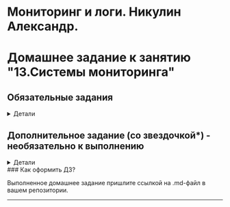 # Мониторинг и логи. Никулин Александр. 
# Домашнее задание к занятию "13.Системы мониторинга"

## Обязательные задания

<details>
  <summary>Детали</summary>

  1. Вас пригласили настроить мониторинг на проект. На онбординге вам рассказали, что проект представляет из себя 
платформу для вычислений с выдачей текстовых отчетов, которые сохраняются на диск. Взаимодействие с платформой 
осуществляется по протоколу http. Также вам отметили, что вычисления загружают ЦПУ. Какой минимальный набор метрик вы
выведите в мониторинг и почему?
     <details>
       <summary>Решение</summary>
       
       Выжимка систем: 
       - nginx (http взаимодействие)
       - железо (вычислительные способности + место)
       - работа самого сервиса
      
       метрик можно накрутить множество, в прцоессе рабоыт с системой формируются новые требования, но минимум наверное такой:
        
       метрики для сетки: 
       - Мониторинг общего количества (http/https) запросов к данному приложению (Проверяем нагрузку)
       - Возможно количество по кнкретным урлам (проверяем нагрузку на метрики)
       - Количество неудачных ответов пользователям (ошибки 400/404) (соотношение ошибок к успеху)
          
       метрики для железа
       - **CPU**
         - Общая загрузка ЦПУ
         - Часть нагрузки ЦПУ оказываемой непосредственно приложением, или каким либо важным рабочим процессом данного приложения
       - **RAM**
         - Количество занятой и оставшейся памяти
       - **HDD**
         - Нагрузка на диск
         - Остаточная ёмкость
         - Состояние диска (smart)
         - График заполняемости свободного места на диске
         - контроль inodes
       - **LAN**
         - Количество проходящего трафика
      
       метрики для самого сервиса
         - Количество успешно выданных отчетов
         - Количество неудачных отчетов
         - Количество отчетов в работе
         - Мониторинг среднего времени формирования отчетов
        
       можно было предусмотреть метрики ещё по ИБ (хотя по условиям нет)
         - количество неуспещных попыток авторизаций
         - првоерка сертов
         - спамовые формирования отчетов
         
     </details>
  #
  2. Менеджер продукта посмотрев на ваши метрики сказал, что ему непонятно что такое RAM/inodes/CPUla. Также он сказал, что хочет понимать, насколько мы выполняем свои обязанности перед клиентами и какое качество обслуживания. Что вы можете ему предложить?
     
     <details>
       <summary>Решение</summary>

        Делаем для менеджера нормальный вбе интерфейс, куда прописываем описание/подсказки для параметров: 
      - RAM - счетчики памяти сколько свободно физической, сколько занято физической, и сколько виртуальной памяти. 
      - inodes - количество свободных дескрипторов для файлов, если оно закончится, то, нельзя будет создать новый файл.
      - CPUla - CPU load -  средняя нагрузка на процессор системы.
  
      Далее SLA (соглашение об уровне обслуживания) в рамках которого будут указаны SLO (целевой уровень качества обслуживания) для необходимых метрик. После чего менеджерам будет проще ориентироваться в состоянии продукта, так как их будут интересовать только разницы значений SLO и SLI (индикатор качества обслуживания). Если значения SLI необходимых метрики не противоречат установленным для неё SLO тогда проект в нормально состояние. 
     </details> 
  #
  3. Вашей DevOps команде в этом году не выделили финансирование на построение системы сбора логов. Разработчики в свою 
  очередь хотят видеть все ошибки, которые выдают их приложения. Какое решение вы можете предпринять в этой ситуации, 
  чтобы разработчики получали ошибки приложения?

      <details>
        <summary>Решение</summary>

        Использование opensource или бесплатных интсрументов для сборка и анализа логов. 
        К примеру: 
        - ELK 
        - Grafana
        - Sentry
      </details>

  #
  4. Вы, как опытный SRE, сделали мониторинг, куда вывели отображения выполнения SLA=99% по http кодам ответов. 
  Вычисляете этот параметр по следующей формуле: summ_2xx_requests/summ_all_requests. Данный параметр не поднимается выше 
  70%, но при этом в вашей системе нет кодов ответа 5xx и 4xx. Где у вас ошибка?

      <details>
        <summary>Решение</summary>

        В формуле из задания не используются значения кодов 1xx и 3xx
      </details>

  #
  5. Опишите основные плюсы и минусы pull и push систем мониторинга.

      <details>
        <summary>Решение</summary>

        # Pull

        Плюсы:
        - Сниженная нагрузка на целевые системы: В pull-системах мониторинга, мониторинговые агенты (клиенты) опрашивают целевые системы (серверы) по запросу, что позволяет более точно контролировать частоту опроса и снижает нагрузку на целевые системы. Это особенно полезно для высоконагруженных приложений.
        - Более простая настройка и установка: Pull-системы часто проще настраивать и устанавливать, так как агенты мониторинга могут быть легко развернуты на целевых серверах без дополнительных настроек на стороне сервера.
        - Прозрачность для целевых систем: Целевые системы могут быть неосведомленными о наличии мониторинга и агентов, что может быть полезно в некоторых ситуациях для соблюдения конфиденциальности.

        Минусы: 
        - Задержка в обновлении данных: Поскольку мониторинговые агенты опрашивают целевые системы по расписанию, существует задержка в обновлении данных. 
        - Потеря данных: Если агент неспособен опросить целевую систему (например, из-за сетевой проблемы или сбоя агента), это может привести к потере данных мониторинга.

        # Push
        Плюсы:
        - Реальное время: Push-системы мониторинга позволяют отправлять данные в реальном времени, что делает их более подходящими для мониторинга важных событий и реагирования на них мгновенно.
        - Легкость настройки центрального сервера: В push-системах, центральный сервер (коллектор данных) более централизован и может быть легче настроен для обработки данных от множества клиентских систем.
        - Уведомления в режиме реального времени: Push-системы могут легко отправлять уведомления и события в реальном времени на основе данных мониторинга.

        Минусы:

        - Высокая нагрузка на целевые системы: При использовании push-систем могут возникнуть проблемы с нагрузкой на целевые системы, особенно если большое количество данных отправляется в реальном времени.
        - Сложность настройки агентов: Настройка и установка агентов на целевых серверах может быть более сложной и требовательной к ресурсам процедурой.
        - Безопасность и приватность: Push-системы требуют от целевых систем предоставлять доступ для приема данных мониторинга, что может повысить риски вопросов безопасности и приватности.
      </details>

  #
  6. Какие из ниже перечисленных систем относятся к push модели, а какие к pull? А может есть гибридные?
      - Prometheus 
      - TICK
      - Zabbix
      - VictoriaMetrics
      - Nagios

      <details>
        <summary>Решение</summary>

        - Prometheus - Pull
        - TICK - Push
        - Zabbix - Гибридная
        - VictoriaMetrics - Pull
        - Nagios - Push
      </details>

  7. Склонируйте себе [репозиторий](https://github.com/influxdata/sandbox/tree/master) и запустите TICK-стэк, 
  используя технологии docker и docker-compose.

  В виде решения на это упражнение приведите скриншот веб-интерфейса ПО chronograf (`http://localhost:8888`). 

  P.S.: если при запуске некоторые контейнеры будут падать с ошибкой - проставьте им режим `Z`, например
  `./data:/var/lib:Z`

      <details>
        <summary>Решение</summary>

        - ![alt text](image-1.png)
        - ![alt text](image.png)
        - ![alt text](image-3.png)
        - ![alt text](image-2.png)
      </details>

  #
  8. Перейдите в веб-интерфейс Chronograf (http://localhost:8888) и откройте вкладку Data explorer.
          
      - Нажмите на кнопку Add a query
      - Изучите вывод интерфейса и выберите БД telegraf.autogen
      - В `measurments` выберите cpu->host->telegraf-getting-started, а в `fields` выберите usage_system. Внизу появится график утилизации cpu.
      - Вверху вы можете увидеть запрос, аналогичный SQL-синтаксису. Поэкспериментируйте с запросом, попробуйте изменить группировку и интервал наблюдений.

  Для выполнения задания приведите скриншот с отображением метрик утилизации cpu из веб-интерфейса.


      <details>
        <summary>Решение</summary>

        - ![alt text](image-4.png)
        - ![alt text](image-5.png)
      </details>

  #
  9. Изучите список [telegraf inputs](https://github.com/influxdata/telegraf/tree/master/plugins/inputs). 
  Добавьте в конфигурацию telegraf следующий плагин - [docker](https://github.com/influxdata/telegraf/tree/master/plugins/inputs/docker):
  ```
  [[inputs.docker]]
    endpoint = "unix:///var/run/docker.sock"
  ```

  Дополнительно вам может потребоваться донастройка контейнера telegraf в `docker-compose.yml` дополнительного volume и 
  режима privileged:
  ```
    telegraf:
      image: telegraf:1.4.0
      privileged: true
      volumes:
        - ./etc/telegraf.conf:/etc/telegraf/telegraf.conf:Z
        - /var/run/docker.sock:/var/run/docker.sock:Z
      links:
        - influxdb
      ports:
        - "8092:8092/udp"
        - "8094:8094"
        - "8125:8125/udp"
  ```

  После настройке перезапустите telegraf, обновите веб интерфейс и приведите скриншотом список `measurments` в 
  веб-интерфейсе базы telegraf.autogen . Там должны появиться метрики, связанные с docker.

  Факультативно можете изучить какие метрики собирает telegraf после выполнения данного задания.

      <details>
        <summary>Решение</summary>

        - ![alt text](image-6.png)
      </details>
  #
</details>

## Дополнительное задание (со звездочкой*) - необязательно к выполнению
<details>
  <summary>Детали</summary>

  1. Вы устроились на работу в стартап. На данный момент у вас нет возможности развернуть полноценную систему 
  мониторинга, и вы решили самостоятельно написать простой python3-скрипт для сбора основных метрик сервера. Вы, как 
  опытный системный-администратор, знаете, что системная информация сервера лежит в директории `/proc`. 
  Также, вы знаете, что в системе Linux есть  планировщик задач cron, который может запускать задачи по расписанию.
  
  Суммировав все, вы спроектировали приложение, которое:
  - является python3 скриптом
  - собирает метрики из папки `/proc`
  - складывает метрики в файл 'YY-MM-DD-awesome-monitoring.log' в директорию /var/log 
  (YY - год, MM - месяц, DD - день)
  - каждый сбор метрик складывается в виде json-строки, в виде:
    + timestamp (временная метка, int, unixtimestamp)
    + metric_1 (метрика 1)
    + metric_2 (метрика 2)
    
       ...
       
    + metric_N (метрика N)
    
  - сбор метрик происходит каждую 1 минуту по cron-расписанию
  
  Для успешного выполнения задания нужно привести:
  
  а) работающий код python3-скрипта,
  
  б) конфигурацию cron-расписания,
  
  в) пример верно сформированного 'YY-MM-DD-awesome-monitoring.log', имеющий не менее 5 записей,
  
  P.S.: количество собираемых метрик должно быть не менее 4-х.
  P.P.S.: по желанию можно себя не ограничивать только сбором метрик из `/proc`.
  
  2. В веб-интерфейсе откройте вкладку `Dashboards`. Попробуйте создать свой dashboard с отображением:
  
      - утилизации ЦПУ
      - количества использованного RAM
      - утилизации пространства на дисках
      - количество поднятых контейнеров
      - аптайм
      - ...
      - фантазируйте)
      
      ---

  </details>
### Как оформить ДЗ?

Выполненное домашнее задание пришлите ссылкой на .md-файл в вашем репозитории.

---
